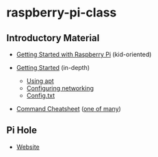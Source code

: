# raspberry-pi-class

## Introductory Material

* [Getting Started with Raspberry Pi](https://projects.raspberrypi.org/en/projects/raspberry-pi-getting-started) (kid-oriented)

* [Getting Started](https://www.raspberrypi.com/documentation/computers/getting-started.html) (in-depth)

   - [Using apt](https://www.raspberrypi.com/documentation/computers/os.html#using-apt)
   - [Configuring networking](https://www.raspberrypi.com/documentation/computers/configuration.html#wireless-networking-command-line)
   - [Config.txt](https://www.raspberrypi.com/documentation/computers/config_txt.html#what-is-config-txt)

* [Command Cheatsheet](https://projects-raspberry.com/wp-content/uploads/2018/05/Top-50-Raspberry-pi-commands-List-cheat-sheet.pdf) ([one of many](https://lmgtfy.app/?q=raspberry+pi+commands+cheat+sheet))

## Pi Hole

* [Website](https://pi-hole.net/)